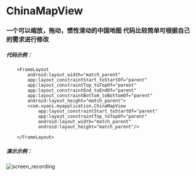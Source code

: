 # ChinaMapView

###  一个可以缩放，拖动，惯性滑动的中国地图 代码比较简单可根据自己的需求进行修改


##### 代码示例：

```
    <FrameLayout
        android:layout_width="match_parent"
        app:layout_constraintStart_toStartOf="parent"
        app:layout_constraintTop_toTopOf="parent"
        app:layout_constraintEnd_toEndOf="parent"
        app:layout_constraintBottom_toBottomOf="parent"
        android:layout_height="match_parent">
        <com.xyani.myapplication.ChinaMapView
            app:layout_constraintStart_toStartOf="parent"
            app:layout_constraintTop_toTopOf="parent"
            android:layout_width="match_parent"
            android:layout_height="match_parent"/>

    </FrameLayout>
```

##### 演示示例：

![screen_recording](https://github.com/liouyang/ChinaMapView/blob/main/video/screen_recording.gif)


